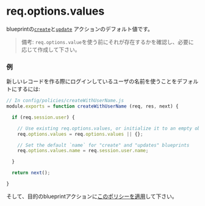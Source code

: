 # req.options.values

blueprintの[`create`](http://sailsjs.org/documentation/reference/blueprint-api/Create.html)と[`update`](http://sailsjs.org/documentation/reference/blueprint-api/Update.html) アクションのデフォルト値です。

> 備考: `req.options.value`を使う前にそれが存在するかを確認し、必要に応じて作成して下さい。

### 例

新しいレコードを作る際にログインしているユーザの名前を使うことをデフォルトにするには:

```javascript
// In config/policies/createWithUserName.js
module.exports = function createWithUserName (req, res, next) {

  if (req.session.user) {

    // Use existing req.options.values, or initialize it to an empty object
    req.options.values = req.options.values || {};

    // Set the default `name` for "create" and "updates" blueprints
    req.options.values.name = req.session.user.name;

  }

  return next();

}
```

そして、目的のblueprintアクションに[このポリシーを適用](http://sailsjs.org/documentation/concepts/Policies?q=to-apply-a-policy-to-a-specific-controller-action)して下さい。

<docmeta name="displayName" value="req.options.values">
